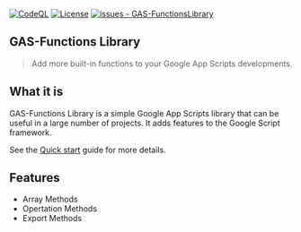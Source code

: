 [![CodeQL](https://github.com/Edenskull/GAS-FunctionsLibrary/workflows/CodeQL/badge.svg)](https://github.com/Edenskull/GAS-FunctionsLibrary/actions?query=workflow:"CodeQL")
[![License](https://img.shields.io/badge/License-MIT-blue)](https://github.com/Edenskull/GAS-FunctionsLibrary/blob/main/LICENSE)
[![issues - GAS-FunctionsLibrary](https://img.shields.io/github/issues/Edenskull/GAS-FunctionsLibrary)](https://github.com/Edenskull/GAS-FunctionsLibrary/issues)

## GAS-Functions Library

> Add more built-in functions to your Google App Scripts developments.

## What it is

GAS-Functions Library is a simple Google App Scripts library that can be useful in a large number of projects. It adds features to the Google Script framework. 

See the [Quick start](quickstart.md) guide for more details.

## Features

- Array Methods
- Opertation Methods
- Export Methods

